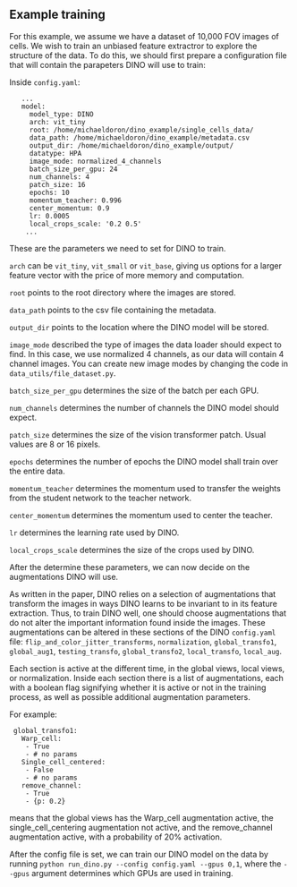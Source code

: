 
## Example training

For this example, we assume we have a dataset of 10,000 FOV images of cells. We wish to train an unbiased feature extractror to explore the structure of the data. To do this, we should first prepare a configuration file that will contain the parapeters DINO will use to train:

Inside `config.yaml`:

```
   ...
   model:
     model_type: DINO
     arch: vit_tiny
     root: /home/michaeldoron/dino_example/single_cells_data/
     data_path: /home/michaeldoron/dino_example/metadata.csv
     output_dir: /home/michaeldoron/dino_example/output/
     datatype: HPA
     image_mode: normalized_4_channels
     batch_size_per_gpu: 24
     num_channels: 4
     patch_size: 16
     epochs: 10
     momentum_teacher: 0.996
     center_momentum: 0.9
     lr: 0.0005
     local_crops_scale: '0.2 0.5'
    ... 
```

These are the parameters we need to set for DINO to train.

`arch` can be `vit_tiny`, `vit_small` or `vit_base`, giving us options for a larger feature vector with the price of more memory and computation.

`root` points to the root directory where the images are stored.

`data_path` points to the csv file containing the metadata.

`output_dir` points to the location where the DINO model will be stored.

`image_mode` described the type of images the data loader should expect to find. In this case, we use normalized 4 channels, as our data will contain 4 channel images. You can create new image modes by changing the code in `data_utils/file_dataset.py`.

`batch_size_per_gpu` determines the size of the batch per each GPU. 

`num_channels` determines the number of channels the DINO model should expect.

`patch_size` determines the size of the vision transformer patch. Usual values are 8 or 16 pixels.

`epochs` determines the number of epochs the DINO model shall train over the entire data.

`momentum_teacher` determines the momentum used to transfer the weights from the student network to the teacher network.

`center_momentum` determines the momentum used to center the teacher.

`lr` determines the learning rate used by DINO.

`local_crops_scale` determines the size of the crops used by DINO.


After the determine these parameters, we can now decide on the augmentations DINO will use.

As written in the paper, DINO relies on a selection of augmentations that transform the images in ways DINO learns to be invariant to in its feature extraction. Thus, to train DINO well, one should choose augmentations that do not alter the important information found inside the images. These augmentations can be altered in these sections of the DINO `config.yaml` file: `flip_and_color_jitter_transforms`, `normalization`, `global_transfo1`, `global_aug1`, `testing_transfo`, `global_transfo2`, `local_transfo`, `local_aug`. 

Each section is active at the different time, in the global views, local views, or normalization. Inside each section there is a list of augmentations, each with a boolean flag signifying whether it is active or not in the training process, as well as possible additional augmentation parameters. 

For example:

```
 global_transfo1:
   Warp_cell:
    - True
    - # no params
   Single_cell_centered:
    - False
    - # no params    
   remove_channel:
    - True
    - {p: 0.2}
```

means that the global views has the Warp_cell augmentation active, the single_cell_centering augmentation not active, and the remove_channel augmentation active, with a probability of 20% activation.

After the config file is set, we can train our DINO model on the data by running `python run_dino.py --config config.yaml --gpus 0,1`, where the `--gpus` argument determines which GPUs are used in training. 
